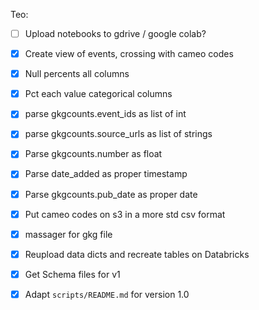 
Teo:

- [ ] Upload notebooks to gdrive / google colab?

- [X] Create view of events, crossing with cameo codes
- [X] Null percents all columns
- [X] Pct each value categorical columns

- [X] parse gkgcounts.event_ids as list of int
- [X] parse gkgcounts.source_urls as list of strings
- [X] Parse gkgcounts.number as float

- [X] Parse date_added as proper timestamp
- [X] Parse gkgcounts.pub_date as proper date

- [X] Put cameo codes on s3 in a more std csv format
- [X] massager for gkg file
- [X] Reupload data dicts and recreate tables on Databricks

- [X] Get Schema files for v1
- [X] Adapt `scripts/README.md` for version 1.0
